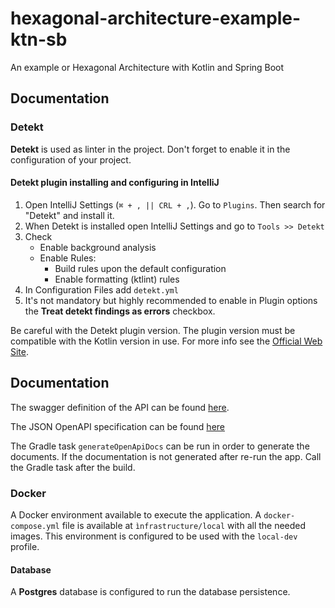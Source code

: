 # hexagonal-architecture-example-ktn-sb
An example or Hexagonal Architecture with Kotlin and Spring Boot

## Documentation

### Detekt
**Detekt** is used as linter in the project. Don't forget to enable it in the configuration of your project.

#### Detekt plugin installing and configuring in IntelliJ
1. Open IntelliJ Settings (``⌘ + , || CRL + ,``). Go to ``Plugins``. Then search for "Detekt" and install it.
2. When Detekt is installed open IntelliJ Settings and go to ``Tools >> Detekt``
3. Check
    - Enable background analysis
    - Enable Rules:
        - Build rules upon the default configuration
        -  Enable formatting (ktlint) rules
4. In Configuration Files add ``detekt.yml``
5. It's not mandatory but highly recommended to enable in Plugin options the **Treat detekt findings as errors**
   checkbox.

Be careful with the Detekt plugin version. The plugin version must be compatible with the Kotlin version in use. For
more info see the [Official Web Site](https://detekt.dev/docs/introduction/compatibility/).

## Documentation

The swagger definition of the API can be found [here](http://localhost:8080/swagger-ui/index.html).

The JSON OpenAPI specification can be found [here](http://localhost:8080/v3/api-docs)

The Gradle task ``generateOpenApiDocs`` can be run in order to generate the documents. If the documentation is not 
generated after re-run the app. Call the Gradle task after the build. 

### Docker

A Docker environment available to execute the application. A ``docker-compose.yml`` file is available at 
`ìnfrastructure/local` with all the needed images. This environment is configured to be used with the ``local-dev`` 
profile.

#### Database
A **Postgres** database is configured to run the database persistence.
